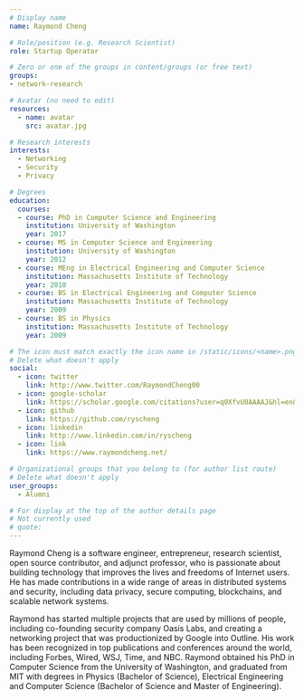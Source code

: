 ```yaml
---
# Display name
name: Raymond Cheng

# Role/position (e.g. Research Scientist)
role: Startup Operator

# Zero or one of the groups in content/groups (or free text)
groups:
- network-research

# Avatar (no need to edit)
resources:
  - name: avatar
    src: avatar.jpg

# Research interests
interests:
  - Networking
  - Security
  - Privacy

# Degrees
education:
  courses:
  - course: PhD in Computer Science and Engineering
    institution: University of Washington
    year: 2017
  - course: MS in Computer Science and Engineering
    institution: University of Washington
    year: 2012
  - course: MEng in Electrical Engineering and Computer Science
    institution: Massachusetts Institute of Technology
    year: 2010
  - course: BS in Electrical Engineering and Computer Science
    institution: Massachusetts Institute of Technology
    year: 2009
  - course: BS in Physics
    institution: Massachusetts Institute of Technology
    year: 2009

# The icon must match exactly the icon name in /static/icons/<name>.png
# Delete what doesn't apply
social:
  - icon: twitter
    link: http://www.twitter.com/RaymondCheng00
  - icon: google-scholar
    link: https://scholar.google.com/citations?user=q0XfvU0AAAAJ&hl=en&oi=ao
  - icon: github
    link: https://github.com/ryscheng
  - icon: linkedin
    link: http://www.linkedin.com/in/ryscheng
  - icon: link
    link: https://www.raymondcheng.net/

# Organizational groups that you belong to (for author list route)
# Delete what doesn't apply
user_groups:
  - Alumni

# For display at the top of the author details page
# Not currently used
# quote:
---
```


Raymond Cheng is a software engineer, entrepreneur, research scientist, open source contributor, and adjunct professor, who is passionate about building technology that improves the lives and freedoms of Internet users. He has made contributions in a wide range of areas in distributed systems and security, including data privacy, secure computing, blockchains, and scalable network systems.

Raymond has started multiple projects that are used by millions of people, including co-founding security company Oasis Labs, and creating a networking project that was productionized by Google into Outline. His work has been recognized in top publications and conferences around the world, including Forbes, Wired, WSJ, Time, and NBC. Raymond obtained his PhD in Computer Science from the University of Washington, and graduated from MIT with degrees in Physics (Bachelor of Science), Electrical Engineering and Computer Science (Bachelor of Science and Master of Engineering).